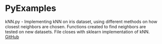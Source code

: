 # PyExamples

kNN.py - Implementing kNN on iris dataset, using different methods on how closest neighbors are chosen.
         Functions created to find neighbors are tested on new datasets. File closes with sklearn
         implementation of kNN.
[GitHub](www.github.com)
